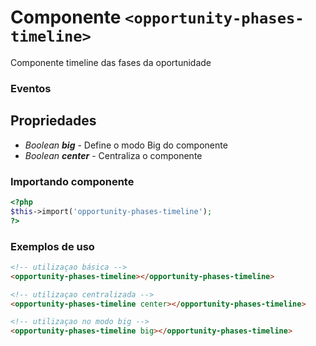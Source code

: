 # Componente `<opportunity-phases-timeline>`
Componente timeline das fases da oportunidade

### Eventos 
  
## Propriedades
- *Boolean **big*** - Define o modo Big do componente
- *Boolean **center*** - Centraliza o componente

### Importando componente
```PHP
<?php 
$this->import('opportunity-phases-timeline');
?>
```
### Exemplos de uso
```HTML
<!-- utilizaçao básica -->
<opportunity-phases-timeline></opportunity-phases-timeline>

<!-- utilizaçao centralizada -->
<opportunity-phases-timeline center></opportunity-phases-timeline>

<!-- utilizaçao no modo big -->
<opportunity-phases-timeline big></opportunity-phases-timeline>
```